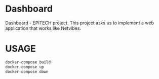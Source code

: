 # Dashboard
Dashboard - EPITECH project. This project asks us to implement a web application that works like Netvibes.
# USAGE
```bash
docker-compose build
docker-compose up
docker-compose down
```